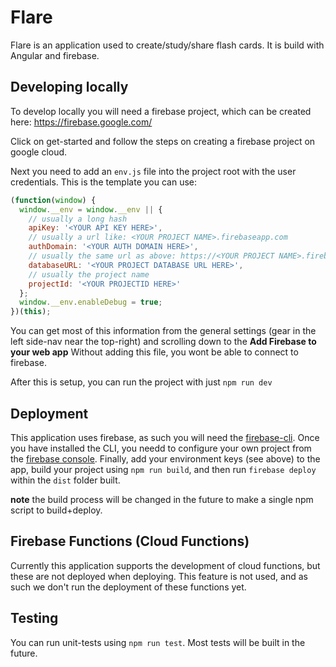 # Flare

Flare is an application used to create/study/share flash cards. It is build with Angular
and firebase.

## Developing locally

To develop locally you will need a firebase project, which can be created here:
https://firebase.google.com/

Click on get-started and follow the steps on creating a firebase project on google cloud.

Next you need to add an `env.js` file into the project root with the user credentials.
This is the template you can use:

```javascript
(function(window) {
  window.__env = window.__env || {
    // usually a long hash
    apiKey: '<YOUR API KEY HERE>',
    // usually a url like: <YOUR PROJECT NAME>.firebaseapp.com
    authDomain: '<YOUR AUTH DOMAIN HERE>',
    // usually the same url as above: https://<YOUR PROJECT NAME>.firebaseio.com
    databaseURL: '<YOUR PROJECT DATABASE URL HERE>',
    // usually the project name
    projectId: '<YOUR PROJECTID HERE>'
  };
  window.__env.enableDebug = true;
})(this);
```

You can get most of this information from the general settings (gear in the left side-nav near the top-right)
and scrolling down to the **Add Firebase to your web app** Without adding this file, you wont be able to connect to firebase.

After this is setup, you can run the project with just `npm run dev`

## Deployment

This application uses firebase, as such you will need the [firebase-cli](https://github.com/firebase/firebase-tools). Once you have installed the CLI, you needd to configure your own project from the [firebase console](https://console.firebase.google.com/u/0/). Finally, add your environment keys (see above) to the app, build your project using `npm run build`, and then run `firebase deploy` within the `dist` folder built.

**note** the build process will be changed in the future to make a single npm script to build+deploy.

## Firebase Functions (Cloud Functions)

Currently this application supports the development of cloud functions, but these are not
deployed when deploying. This feature is not used, and as such we don't run the deployment
of these functions yet.

## Testing

You can run unit-tests using `npm run test`. Most tests will be built in the future.
